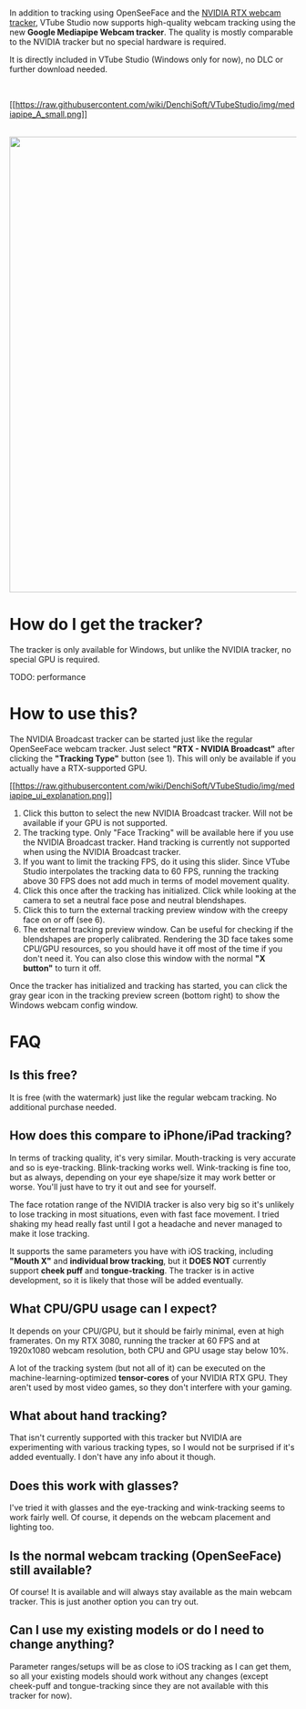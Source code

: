 
<br/>

In addition to tracking using OpenSeeFace and the [NVIDIA RTX webcam tracker](https://github.com/DenchiSoft/VTubeStudio/wiki/NVIDIA-Webcam-Tracker), VTube Studio now supports high-quality webcam tracking using the new **Google Mediapipe Webcam tracker**. The quality is mostly comparable to the NVIDIA tracker but no special hardware is required.

It is directly included in VTube Studio (Windows only for now), no DLC or further download needed.

<br/>

[[https://raw.githubusercontent.com/wiki/DenchiSoft/VTubeStudio/img/mediapipe_A_small.png]]

<br/>

<img src="https://raw.githubusercontent.com/wiki/DenchiSoft/VTubeStudio/img/mediapipe_face_example_A.gif" width="800" /> 

# How do I get the tracker?

The tracker is only available for Windows, but unlike the NVIDIA tracker, no special GPU is required.

TODO: performance

# How to use this?

The NVIDIA Broadcast tracker can be started just like the regular OpenSeeFace webcam tracker. Just select **"RTX - NVIDIA Broadcast"** after clicking the **"Tracking Type"** button (see 1). This will only be available if you actually have a RTX-supported GPU.

[[https://raw.githubusercontent.com/wiki/DenchiSoft/VTubeStudio/img/mediapipe_ui_explanation.png]]

1. Click this button to select the new NVIDIA Broadcast tracker. Will not be available if your GPU is not supported.
2. The tracking type. Only "Face Tracking" will be available here if you use the NVIDIA Broadcast tracker. Hand tracking is currently not supported when using the NVIDIA Broadcast tracker.
3. If you want to limit the tracking FPS, do it using this slider. Since VTube Studio interpolates the tracking data to 60 FPS, running the tracking above 30 FPS does not add much in terms of model movement quality.
4. Click this once after the tracking has initialized. Click while looking at the camera to set a neutral face pose and neutral blendshapes.
5. Click this to turn the external tracking preview window with the creepy face on or off (see 6).
6. The external tracking preview window. Can be useful for checking if the blendshapes are properly calibrated. Rendering the 3D face takes some CPU/GPU resources, so you should have it off most of the time if you don't need it. You can also close this window with the normal **"X button"** to turn it off.

Once the tracker has initialized and tracking has started, you can click the gray gear icon in the tracking preview screen (bottom right) to show the Windows webcam config window.

# FAQ

## Is this free?

It is free (with the watermark) just like the regular webcam tracking. No additional purchase needed.

## How does this compare to iPhone/iPad tracking?

In terms of tracking quality, it's very similar. Mouth-tracking is very accurate and so is eye-tracking. Blink-tracking works well. Wink-tracking is fine too, but as always, depending on your eye shape/size it may work better or worse. You'll just have to try it out and see for yourself.

The face rotation range of the NVIDIA tracker is also very big so it's unlikely to lose tracking in most situations, even with fast face movement. I tried shaking my head really fast until I got a headache and never managed to make it lose tracking.

It supports the same parameters you have with iOS tracking, including **"Mouth X"** and **individual brow tracking**, but it **DOES NOT** currently support **cheek puff** and **tongue-tracking**. The tracker is in active development, so it is likely that those will be added eventually.

## What CPU/GPU usage can I expect?

It depends on your CPU/GPU, but it should be fairly minimal, even at high framerates. On my RTX 3080, running the tracker at 60 FPS and at 1920x1080 webcam resolution, both CPU and GPU usage stay below 10%.

A lot of the tracking system (but not all of it) can be executed on the machine-learning-optimized **tensor-cores** of your NVIDIA RTX GPU. They aren't used by most video games, so they don't interfere with your gaming.

## What about hand tracking?

That isn't currently supported with this tracker but NVIDIA are experimenting with various tracking types, so I would not be surprised if it's added eventually. I don't have any info about it though.

## Does this work with glasses?

I've tried it with glasses and the eye-tracking and wink-tracking seems to work fairly well. Of course, it depends on the webcam placement and lighting too.

## Is the normal webcam tracking (OpenSeeFace) still available?

Of course! It is available and will always stay available as the main webcam tracker. This is just another option you can try out.

## Can I use my existing models or do I need to change anything?

Parameter ranges/setups will be as close to iOS tracking as I can get them, so all your existing models should work without any changes (except cheek-puff and tongue-tracking since they are not available with this tracker for now).



